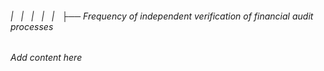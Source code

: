 ###### |   |   |   |   |   ├── Frequency of independent verification of financial audit processes

*Add content here*